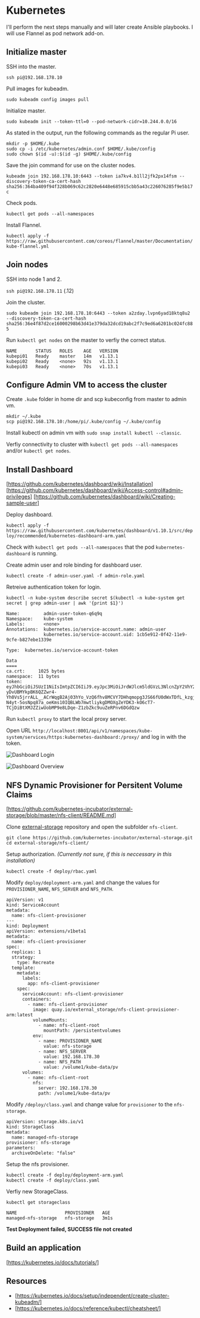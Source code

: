 # Kubernetes

I'll perform the next steps manually and will later create Ansible playbooks. I will use Flannel as pod network add-on.

## Initialize master
SSH into the master.

`ssh pi@192.168.178.10`

Pull images for kubeadm.

`sudo kubeadm config images pull`

Initialize master.

`sudo kubeadm init --token-ttl=0 --pod-network-cidr=10.244.0.0/16`

As stated in the output, run the following commands as the regular Pi user.

```
mkdir -p $HOME/.kube
sudo cp -i /etc/kubernetes/admin.conf $HOME/.kube/config
sudo chown $(id -u):$(id -g) $HOME/.kube/config
```

Save the join command for use on the cluster nodes.

`kubeadm join 192.168.178.10:6443 --token ia7kv4.b1ll2jfk2px14fsm --discovery-token-ca-cert-hash sha256:364ba409f94f328b069c62c2820e6448e685915cbb5a43c226076285f9e5b17c`

Check pods.

`kubectl get pods --all-namespaces`

Install Flannel.

`kubectl apply -f https://raw.githubusercontent.com/coreos/flannel/master/Documentation/kube-flannel.yml`

## Join nodes

SSH into node 1 and 2.

`ssh pi@192.168.178.11` (.12)

Join the cluster.

`sudo kubeadm join 192.168.178.10:6443 --token a2zday.lvpn6yad18ktq8u2 --discovery-token-ca-cert-hash sha256:36e4f87d2ce16000298b63d41e379da32dcd19abc2f7c9ed6a6201bc024fc885`

Run `kubectl get nodes` on the master to verfiy the correct status.

```
NAME       STATUS   ROLES    AGE   VERSION
kubepi01   Ready    master   14m   v1.13.1
kubepi02   Ready    <none>   92s   v1.13.1
kubepi03   Ready    <none>   70s   v1.13.1
```

## Configure Admin VM to access the cluster
Create `.kube` folder in home dir and scp kubeconfig from master to admin vm.

```
mkdir ~/.kube
scp pi@192.168.178.10:/home/pi/.kube/config ~/.kube/config
```

Install kubectl on admin vm with `sudo snap install kubectl --classic`.

Verfiy connectivity to cluster with `kubectl get pods --all-namespaces` and/or `kubectl get nodes`.

## Install Dashboard
[https://github.com/kubernetes/dashboard/wiki/Installation]
[https://github.com/kubernetes/dashboard/wiki/Access-control#admin-privileges]
[https://github.com/kubernetes/dashboard/wiki/Creating-sample-user]

Deploy dashboard.

`kubectl apply -f https://raw.githubusercontent.com/kubernetes/dashboard/v1.10.1/src/deploy/recommended/kubernetes-dashboard-arm.yaml`

Check with `kubectl get pods --all-namespaces` that the pod `kubernetes-dashboard` is running.

Create admin user and role binding for dashboard user.

`kubectl create -f admin-user.yaml -f admin-role.yaml`

Retreive authentication token for login.

```
kubectl -n kube-system describe secret $(kubectl -n kube-system get secret | grep admin-user | awk '{print $1}')

Name:         admin-user-token-q6q9q
Namespace:    kube-system
Labels:       <none>
Annotations:  kubernetes.io/service-account.name: admin-user
              kubernetes.io/service-account.uid: 1cb5e912-0f42-11e9-9cfe-b827ebe1339e

Type:  kubernetes.io/service-account-token

Data
====
ca.crt:     1025 bytes
namespace:  11 bytes
token:      eyJhbGciOiJSUzI1NiIsImtpZCI6IiJ9.eyJpc3MiOiJrdWJlcm5ldGVzL3NlcnZpY2VhY2NvdW50Iiwia3ViZXJuZXRlcy5pby9zZXJ2aWNlYWNjb3VudC9uYW1lc3BhY2UiOiJrdWJlLXN5c3RlbSIsImt1YmVybmV0ZXMuaW8vc2VydmljZWFjY291bnQvc2VjcmV0Lm5hbWUiOiJhZG1pbi11c2VyLXRva2VuLXE2cTlxIiwia3ViZXJuZXRlcy5pby9zZXJ2aWNlYWNjb3VudC9zZXJ2aWNlLWFjY291bnQubmFtZSI6ImFkbWluLXVzZXIiLCJrdWJlcm5ldGVzLmlvL3NlcnZpY2VhY2NvdW50L3NlcnZpY2UtYWNjb3VudC51aWQiOiIxY2I1ZTkxMi0wZjQyLTExZTktOWNmZS1iODI3ZWJlMTMzOWUiLCJzdWIiOiJzeXN0ZW06c2VydmljZWFjY291bnQ6a3ViZS1zeXN0ZW06YWRtaW4tdXNlciJ9.mqFnRhCHhoV0fLln0GzOleuQnG4BpBP5GZq64bdamZLhxhilVMl1Hp0C5pujIuc0X68QiXoj8wc6FrDCO0Yhgdu2aBiHPTB_-yDvUBMYkpBK6QZZwr4-Yh0Vs5jrrALL__ACrWqgB2Aj03hYo_VzQ6fhv8MCVY7DHhqmopg3JS66fU0dWxTDfL_kzgjw_LPQe6IIgnrpuSIH8e2oJG_HvIdwqMG7uR8oyhrMBOzQ1r8-N4yt-5osNpq87a_oeKms10IQBLWb7mwtliykgDMOXgZeYDK3-kO6cT7-TCjDiBtXMJZZiwUobMP9e8LDqe-Z1zbZkc9uuZeRPnv6DGdQzw
```

Run `kubectl proxy` to start the local proxy server.

Open URL `http://localhost:8001/api/v1/namespaces/kube-system/services/https:kubernetes-dashboard:/proxy/` and log in with the token.

![Dashboard Login](../Images/dash1.png)

![Dashboard Overview](../Images/dash2.png)

## NFS Dynamic Provisioner for Persitent Volume Claims
[https://github.com/kubernetes-incubator/external-storage/blob/master/nfs-client/README.md]

Clone [external-storage](https://github.com/kubernetes-incubator/external-storage) repository and open the subfolder `nfs-client`.

```
git clone https://github.com/kubernetes-incubator/external-storage.git
cd external-storage/nfs-client/
```

Setup authorization. *(Currently not sure, if this is neccessary in this installation)*

`kubectl create -f deploy/rbac.yaml`

Modify `deploy/deployment-arm.yaml` and change the values for `PROVISIONER_NAME`, `NFS_SERVER` and `NFS_PATH`.

```
apiVersion: v1
kind: ServiceAccount
metadata:
  name: nfs-client-provisioner
---
kind: Deployment
apiVersion: extensions/v1beta1
metadata:
  name: nfs-client-provisioner
spec:
  replicas: 1
  strategy:
    type: Recreate
  template:
    metadata:
      labels:
        app: nfs-client-provisioner
    spec:
      serviceAccount: nfs-client-provisioner
      containers:
        - name: nfs-client-provisioner
          image: quay.io/external_storage/nfs-client-provisioner-arm:latest
          volumeMounts:
            - name: nfs-client-root
              mountPath: /persistentvolumes
          env:
            - name: PROVISIONER_NAME
              value: nfs-storage
            - name: NFS_SERVER
              value: 192.168.178.30
            - name: NFS_PATH
              value: /volume1/kube-data/pv
      volumes:
        - name: nfs-client-root
          nfs:
            server: 192.168.178.30
            path: /volume1/kube-data/pv

```

Modify `/deploy/class.yaml` and change value for `provisioner` to the `nfs-storage`.

```
apiVersion: storage.k8s.io/v1
kind: StorageClass
metadata:
  name: managed-nfs-storage
provisioner: nfs-storage
parameters:
  archiveOnDelete: "false"
```

Setup the nfs provisioner.

```
kubectl create -f deploy/deployment-arm.yaml
kubectl create -f deploy/class.yaml
```

Verfiy new StorageClass.
```
kubectl get storageclass

NAME                  PROVISIONER   AGE
managed-nfs-storage   nfs-storage   3m1s

```

**Test Deployment failed, SUCCESS file not created**


## Build an application
[https://kubernetes.io/docs/tutorials/]


## Resources
* [https://kubernetes.io/docs/setup/independent/create-cluster-kubeadm/]
* [https://kubernetes.io/docs/reference/kubectl/cheatsheet/]
